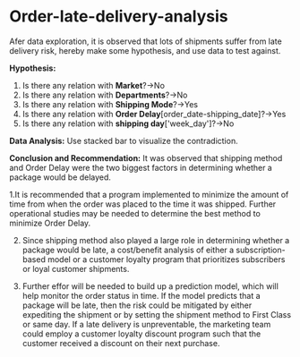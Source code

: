 # Order-late-delivery-analysis
Afer data exploration, it is observed that lots of shipments suffer from late delivery risk, hereby make some hypothesis, and use data to test against.

**Hypothesis:**
1. Is there any relation with **Market**?→No
2. Is there any relation with **Departments**?→No
3. Is there any relation with **Shipping Mode**?→Yes
4. Is there any relation with **Order Delay**[order_date-shipping_date]?→Yes
5. Is there any relation with **shipping day**['week_day']?→No

**Data Analysis:**
Use stacked bar to visualize the contradiction.

**Conclusion and Recommendation:**
It was observed that shipping method and Order Delay were the two biggest factors in determining whether a package would be delayed.

1.It is recommended that a program implemented to minimize the amount of time from when the order was placed to the time it was shipped. Further operational studies may be needed to determine the best method to minimize Order Delay.

2. Since shipping method also played a large role in determining whether a package would be late, a cost/benefit analysis of either a subscription-based model or a customer loyalty program that prioritizes subscribers or loyal customer shipments.

3. Further effor will be needed to build up a prediction model, which will help monitor the order status in time. If the model predicts that a package will be late, then the risk could be mitigated by either expediting the shipment or by setting the shipment method to First Class or same day. If a late delivery is unpreventable, the marketing team could employ a customer loyalty discount program such that the customer received a discount on their next purchase.
